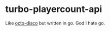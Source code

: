 # turbo-playercount-api

Like [octo-disco](https://github.com/wilswe/octo-disco) but written in go.
God I hate go.
